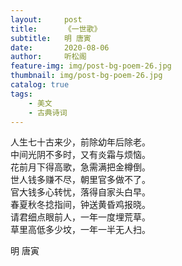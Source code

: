 ```yaml
---
layout:     post
title:      《一世歌》
subtitle:   明 唐寅
date:       2020-08-06
author:     听松阁
feature-img: img/post-bg-poem-26.jpg
thumbnail: img/post-bg-poem-26.jpg
catalog: true
tags:
    - 美文
    - 古典诗词
---
```


人生七十古来少，前除幼年后除老。<br>
中间光阴不多时，又有炎霜与烦恼。<br>
花前月下得高歌，急需满把金樽倒。<br>
世人钱多赚不尽，朝里官多做不了。<br>
官大钱多心转忧，落得自家头白早。<br>
春夏秋冬捻指间，钟送黄昏鸡报晓。<br>
请君细点眼前人，一年一度埋荒草。<br>
草里高低多少坟，一年一半无人扫。<br>

明 唐寅